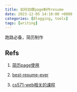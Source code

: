 ```yaml
---
title: 如何白嫖page制作resume
date: 2023-12-05 14:10:00 +0800
categories: [Blogging, tools]
tags: [writing]
---
```


跑路必备，简历制作

## Refs

1. [简历page使用](https://lolipopj.github.io/2021/08/18/build-my-resume/)

2. [best-resume-ever](https://github.com/salomonelli/best-resume-ever)

3. [cs571-web相关的课程](https://www.cs571.org/)
